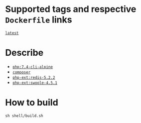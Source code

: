# Supported tags and respective `Dockerfile` links

[`latest`](https://github.com/jumihc/hyperf-docker/blob/master/Dockerfile)

# Describe

- [`php:7.4-cli-alpine`](https://github.com/docker-library/php/blob/master/7.4/alpine3.11/cli/Dockerfile)
- [`composer`](https://getcomposer.org/)
- [`php-ext:redis-5.2.2`](https://github.com/phpredis/phpredis/)
- [`php-ext:swoole-4.5.1`](https://github.com/swoole/swoole-src/)

# How to build

```shell
sh shell/build.sh
```